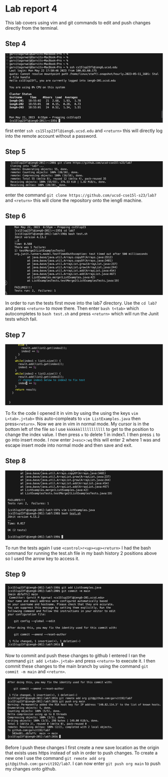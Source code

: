 # Lab report 4
This lab covers using vim and git commands to edit and push changes directly from the terminal.

## Step 4

![image](Lab_4_img/SSH.png)

first enter `ssh cs15lsp23fl@ieng6.ucsd.edu` and `<return>` this will directly log into the remote account without a password.

## Step 5

![image](Lab_4_img/git_clone.png)

enter the command `git clone https://github.com/ucsd-cse15l-s23/lab7` and `<return>` this will clone the repository onto the ieng6 machine.

## Step 6

![Image](Lab_4_img/Test1.png)

In order to run the tests first move into the lab7 directory. Use the `cd lab7` and press `<return>` to move there. Then enter `bash t<tab>` which autocompletes to `bash test.sh` and press `<return>` which will run the Junit tests which fail.

## Step 7

![Image](Lab_4_img/Vim.png)

To fix the code I opened it in vim by using the using the keys `vim L<tab>.j<tab>` this auto-compleats to `vim ListExamples.java` then press`<return>`.
Now we are in vim in normal mode. My cursor is in the bottom left of the file so I use `kkkkkklllllllllll` to get to the position to change the index value. I then press `x` to delete 1 in index1. I then press `i` to go into insert mode. I now enter `2<esc>:wq` this will enter 2 where 1 was and escape insert mode into normal mode and then save and exit.

## Step 8

![Image](Lab_4_img/Test2.png)

To run the tests again I use `<control>r<up><up><return>` I had the bash command for running the test.sh file in my bash history 2 positions above so I used the arrow key to access it. 

## Step 9

![Image](Lab_4_img/git_commit.png)

Now to commit and push these changes to github I entered I ran the command `git add L<tab>.j<tab>` and press `<return>` to execute it. I then commit these changes to the main branch by using the command `git commit -m main` and `<return>`. 

![Image](Lab_4_img/git_push.png)

Before I push these changes I first create a new save location as the origin that exists uses https instead of ssh in order to push changes. To create a new one I use the command `git remote add org git@github.com:garvit192/lab7`. I can now enter `git push org main` to push my changes onto github. 
